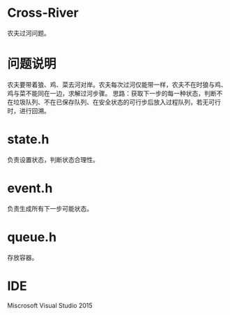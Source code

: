 # Cross-River
  农夫过河问题。
# 问题说明
  农夫要带着狼、鸡、菜去河对岸。农夫每次过河仅能带一样，农夫不在时狼与鸡、鸡与菜不能同在一边，求解过河步骤。
  思路：获取下一步的每一种状态，判断不在垃圾队列、不在已保存队列、在安全状态的可行步后放入过程队列，若无可行时，进行回溯。
# state.h
  负责设置状态，判断状态合理性。
# event.h
  负责生成所有下一步可能状态。
# queue.h
  存放容器。
# IDE
  Miscrosoft Visual Studio 2015
  
